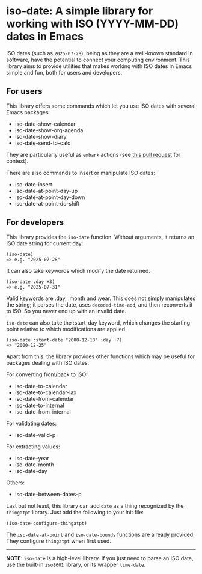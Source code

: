 # iso-date: A simple library for working with ISO (YYYY-MM-DD) dates in Emacs

ISO dates (such as `2025-07-28`), being as they are a well-known standard in software, have the potential to connect your computing environment. This library aims to provide utilities that makes working with ISO dates in Emacs simple and fun, both for users and developers.

## For users

This library offers some commands which let you use ISO dates with several Emacs packages:

- iso-date-show-calendar
- iso-date-show-org-agenda
- iso-date-show-diary
- iso-date-send-to-calc

They are particularly useful as `embark` actions (see [this pull request](https://github.com/oantolin/embark/pull/769) for context).

There are also commands to insert or manipulate ISO dates:

- iso-date-insert
- iso-date-at-point-day-up
- iso-date-at-point-day-down
- iso-date-at-point-do-shift

## For developers

This library provides the `iso-date` function. Without arguments, it returns an ISO date string for current day:

```elisp
(iso-date)
=> e.g. "2025-07-28"
```

It can also take keywords which modify the date returned.

```elisp
(iso-date :day +3)
=> e.g. "2025-07-31"
```

Valid keywords are :day, :month and :year. This does not simply manipulates the string; it parses the date, uses `decoded-time-add`, and then reconverts it to ISO. So you never end up with an invalid date.

`iso-date` can also take the :start-day keyword, which changes the starting point relative to which modifications are applied.

```elisp
(iso-date :start-date "2000-12-18" :day +7)
=> "2000-12-25"
```

Apart from this, the library provides other functions which may be useful for packages dealing with ISO dates.

For converting from/back to ISO:

- iso-date-to-calendar
- iso-date-to-calendar-lax
- iso-date-from-calendar
- iso-date-to-internal
- iso-date-from-internal

For validating dates:

- iso-date-valid-p

For extracting values:

- iso-date-year
- iso-date-month
- iso-date-day

Others:

- iso-date-between-dates-p

Last but not least, this library can add `date` as a thing recognized by the `thingatpt` library. Just add the following to your init file:

```elisp
(iso-date-configure-thingatpt)
```

The `iso-date-at-point` and `iso-date-bounds` functions are already provided. They configure `thingatpt` when first used.

------

**NOTE**: `iso-date` is a high-level library. If you just need to parse an ISO date, use the built-in `iso8601` library, or its wrapper `time-date`.
